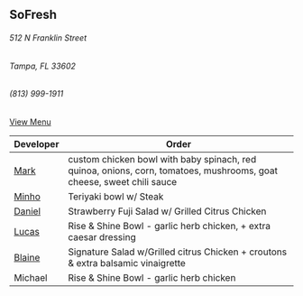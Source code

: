 
## SoFresh
###### 512 N Franklin Street
###### Tampa, FL 33602
###### (813) 999-1911

[View Menu](https://order.lovesofresh.com/location/downtown%20tampa/pickup/5faef5856765d420316e58aa)


Developer     | Order
--------------|---------------------
[Mark](http://github.com/mark-smithtb)              | custom chicken bowl with baby spinach, red quinoa, onions, corn, tomatoes, mushrooms, goat cheese, sweet chili sauce
[Minho](https://github.com/minhochoi)               | Teriyaki bowl w/ Steak
[Daniel](https://github.come/dtartaglia)            | Strawberry Fuji Salad w/ Grilled Citrus Chicken
[Lucas](https://github.com/LucasClaude)             | Rise & Shine Bowl - garlic herb chicken, + extra caesar dressing
[Blaine](https://github.com/blainelawson)           | Signature Salad w/Grilled citrus Chicken + croutons & extra balsamic vinaigrette
Michael          | Rise & Shine Bowl - garlic herb chicken
